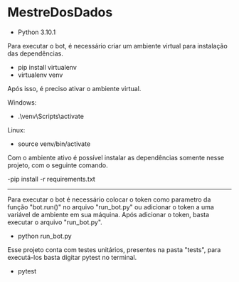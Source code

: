 # MestreDosDados

- Python 3.10.1

Para executar o bot, é necessário criar um ambiente virtual para instalação das dependências.

- pip install virtualenv
- virtualenv venv

Após isso, é preciso ativar o ambiente virtual.

Windows:

- .\venv\Scripts\activate

Linux:

- source venv/bin/activate

Com o ambiente ativo é possível instalar as dependências somente nesse projeto, com o seguinte comando.

-pip install -r requirements.txt

---

Para executar o bot é necessário colocar o token como parametro da função "bot.run()" no arquivo "run_bot.py" ou adicionar o token a uma variável de ambiente em sua máquina. Após adicionar o token, basta executar o arquivo "run_bot.py".

- python run_bot.py

Esse projeto conta com testes unitários, presentes na pasta "tests", para executá-los basta digitar pytest no terminal.

- pytest
